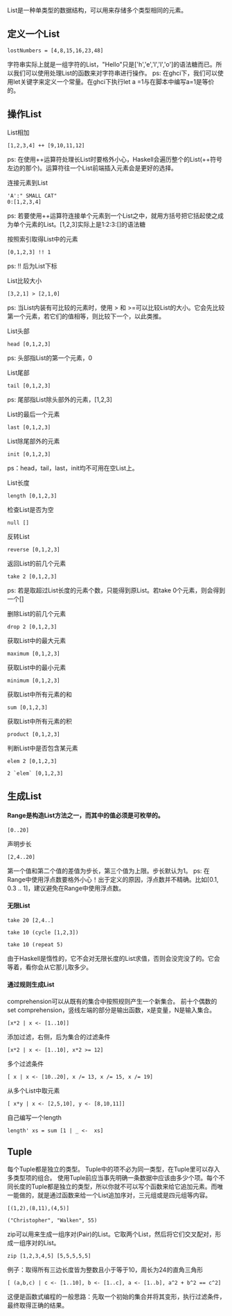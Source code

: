 List是一种单类型的数据结构，可以用来存储多个类型相同的元素。
## 定义一个List
```
lostNumbers = [4,8,15,16,23,48]
```
字符串实际上就是一组字符的List，"Hello"只是['h','e','l','l','o']的语法糖而已。所以我们可以使用处理List的函数来对字符串进行操作。
ps: 在ghci下，我们可以使用let关键字来定义一个常量。在ghci下执行let a =1与在脚本中编写a=1是等价的。

## 操作List
List相加
```
[1,2,3,4] ++ [9,10,11,12] 
```
ps: 在使用++运算符处理长List时要格外小心，Haskell会遍历整个的List(++符号左边的那个)。运算符往一个List前端插入元素会是更好的选择。

连接元素到List
```
'A':" SMALL CAT"
0:[1,2,3,4]
```
ps: 若要使用++运算符连接单个元素到一个List之中，就用方括号把它括起使之成为单个元素的List。[1,2,3]实际上是1:2:3:[]的语法糖

按照索引取得List中的元素
```
[0,1,2,3] !! 1 
```
ps: !! 后为List下标

List比较大小
```
[3,2,1] > [2,1,0] 
```
ps: 当List内装有可比较的元素时，使用 > 和 >=可以比较List的大小。它会先比较第一个元素，若它们的值相等，则比较下一个，以此类推。

List头部
```
head [0,1,2,3]
```
ps: 头部指List的第一个元素，0

List尾部
```
tail [0,1,2,3]
```
ps: 尾部指List除头部外的元素，[1,2,3]

List的最后一个元素
```
last [0,1,2,3]
```

List除尾部外的元素
```
init [0,1,2,3]
```
ps：head，tail，last，init均不可用在空List上。

List长度
```
length [0,1,2,3]
```

检查List是否为空
```
null []
```

反转List
```
reverse [0,1,2,3] 
```

返回List的前几个元素
```
take 2 [0,1,2,3]
```
ps: 若是取超过List长度的元素个数，只能得到原List。若take 0个元素，则会得到一个[]

删除List的前几个元素
```
drop 2 [0,1,2,3]
```

获取List中的最大元素
```
maximum [0,1,2,3]
```

获取List中的最小元素
```
minimum [0,1,2,3]
```

获取List中所有元素的和

```
sum [0,1,2,3]
```

获取List中所有元素的积

```
product [0,1,2,3]
```

判断List中是否包含某元素
```
elem 2 [0,1,2,3]

2 `elem` [0,1,2,3]
```

## 生成List
#### Range是构造List方法之一，而其中的值必须是可枚举的。
```
[0..20]
```
声明步长
```
[2,4..20] 
```
第一个值和第二个值的差值为步长，第三个值为上限。步长默认为1。
ps: 在Range中使用浮点数要格外小心！出于定义的原因，浮点数并不精确。比如[0.1, 0.3 .. 1]，建议避免在Range中使用浮点数。

#### 无限List
```
take 20 [2,4..]

take 10 (cycle [1,2,3])

take 10 (repeat 5)
```
由于Haskell是惰性的，它不会对无限长度的List求值，否则会没完没了的。它会等着，看你会从它那儿取多少。

#### 通过规则生成List
comprehension可以从既有的集合中按照规则产生一个新集合。
前十个偶数的set comprehension，竖线左端的部分是输出函数，x是变量，N是输入集合。
```
[x*2 | x <- [1..10]]
```

添加过滤，右侧，后为集合的过滤条件
```
[x*2 | x <- [1..10], x*2 >= 12]
```

多个过滤条件
```
[ x | x <- [10..20], x /= 13, x /= 15, x /= 19]
```

从多个List中取元素
```
[ x*y | x <- [2,5,10], y <- [8,10,11]]  
```

自己编写一个length
```
length' xs = sum [1 | _ <-  xs]
```

## Tuple
每个Tuple都是独立的类型。
Tuple中的项不必为同一类型，在Tuple里可以存入多类型项的组合。
使用Tuple前应当事先明确一条数据中应该由多少个项。每个不同长度的Tuple都是独立的类型，所以你就不可以写个函数来给它追加元素。而唯一能做的，就是通过函数来给一个List追加序对，三元组或是四元组等内容。
```
[(1,2),(8,11),(4,5)]

("Christopher", "Walken", 55)
```

zip可以用来生成一组序对(Pair)的List。它取两个List，然后将它们交叉配对，形成一组序对的List。
```
zip [1,2,3,4,5] [5,5,5,5,5]
```

例子：取得所有三边长度皆为整数且小于等于10，周长为24的直角三角形
```
[ (a,b,c) | c <- [1..10], b <- [1..c], a <- [1..b], a^2 + b^2 == c^2]
```
这便是函数式编程的一般思路：先取一个初始的集合并将其变形，执行过滤条件，最终取得正确的结果。